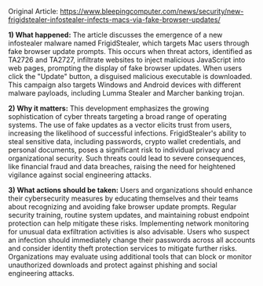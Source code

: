 Original Article: https://www.bleepingcomputer.com/news/security/new-frigidstealer-infostealer-infects-macs-via-fake-browser-updates/

**1) What happened:** The article discusses the emergence of a new infostealer malware named FrigidStealer, which targets Mac users through fake browser update prompts. This occurs when threat actors, identified as TA2726 and TA2727, infiltrate websites to inject malicious JavaScript into web pages, prompting the display of fake browser updates. When users click the "Update" button, a disguised malicious executable is downloaded. This campaign also targets Windows and Android devices with different malware payloads, including Lumma Stealer and Marcher banking trojan.

**2) Why it matters:** This development emphasizes the growing sophistication of cyber threats targeting a broad range of operating systems. The use of fake updates as a vector elicits trust from users, increasing the likelihood of successful infections. FrigidStealer's ability to steal sensitive data, including passwords, crypto wallet credentials, and personal documents, poses a significant risk to individual privacy and organizational security. Such threats could lead to severe consequences, like financial fraud and data breaches, raising the need for heightened vigilance against social engineering attacks.

**3) What actions should be taken:** Users and organizations should enhance their cybersecurity measures by educating themselves and their teams about recognizing and avoiding fake browser update prompts. Regular security training, routine system updates, and maintaining robust endpoint protection can help mitigate these risks. Implementing network monitoring for unusual data exfiltration activities is also advisable. Users who suspect an infection should immediately change their passwords across all accounts and consider identity theft protection services to mitigate further risks. Organizations may evaluate using additional tools that can block or monitor unauthorized downloads and protect against phishing and social engineering attacks.